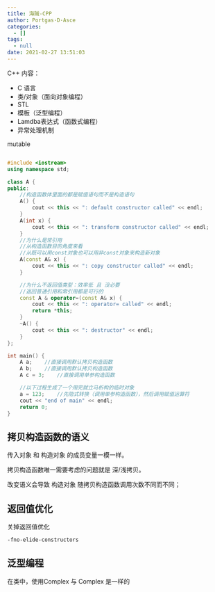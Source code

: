 ```yaml
---
title: 海贼-CPP
author: Portgas·D·Asce
categories:
  - []
tags:
  - null
date: 2021-02-27 13:51:03
---
```


<!--more-->

C++ 内容：
- C 语言
- 类/对象（面向对象编程）
- STL
- 模板（泛型编程）
- Lamdba表达式（函数式编程）
- 异常处理机制


mutable

```cpp

#include <iostream>
using namespace std;

class A {
public:
	//构造函数体里面的都是赋值语句而不是构造语句
    A() {
        cout << this << ": default constructor called" << endl;
	}
	A(int x) {
        cout << this << ": transform constructor called" << endl;
	}
	//为什么是常引用
	//从构造函数目的角度来看
	//从既可以用const对象也可以用非const对象来构造新对象
	A(const A& x) {
        cout << this << ": copy constructor called" << endl;
	}

	//为什么不返回值类型：效率低 且 没必要
	//返回普通引用和常引用都是可行的
	const A & operator=(const A& x) {
        cout << this << ": operator= called" << endl;
		return *this;
	}
	~A() {
        cout << this << ": destructor" << endl;
	}
};

int main() {
	A a;	//直接调用默认拷贝构造函数
	A b;	//直接调用默认拷贝构造函数
	A c = 3;	//直接调用单参构造函数

	//以下过程生成了一个用完就立马析构的临时对象
	a = 123;	//先隐式转换（调用单参构造函数），然后调用赋值运算符
    cout << "end of main" << endl;
    return 0;
}
```


## 拷贝构造函数的语义
传入对象 和 构造对象 的成员变量一模一样。

拷贝构造函数唯一需要考虑的问题就是 深/浅拷贝。

改变语义会导致 构造对象 随拷贝构造函数调用次数不同而不同；

## 返回值优化
关掉返回值优化
```bash
-fno-elide-constructors
```

## 泛型编程
在类中，使用Complex<T> 与 Complex 是一样的


